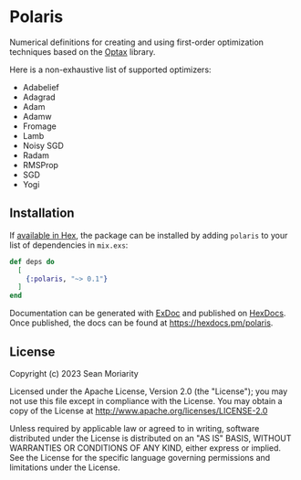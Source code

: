 # Polaris

Numerical definitions for creating and using first-order optimization techniques based on the [Optax](https://github.com/deepmind/optax) library.

Here is a non-exhaustive list of supported optimizers:

* Adabelief
* Adagrad
* Adam
* Adamw
* Fromage
* Lamb
* Noisy SGD
* Radam
* RMSProp
* SGD
* Yogi

## Installation

If [available in Hex](https://hex.pm/docs/publish), the package can be installed
by adding `polaris` to your list of dependencies in `mix.exs`:

```elixir
def deps do
  [
    {:polaris, "~> 0.1"}
  ]
end
```

Documentation can be generated with [ExDoc](https://github.com/elixir-lang/ex_doc)
and published on [HexDocs](https://hexdocs.pm). Once published, the docs can
be found at <https://hexdocs.pm/polaris>.

## License

Copyright (c) 2023 Sean Moriarity

Licensed under the Apache License, Version 2.0 (the "License"); you may not use this file except in compliance with the License. You may obtain a copy of the License at http://www.apache.org/licenses/LICENSE-2.0

Unless required by applicable law or agreed to in writing, software distributed under the License is distributed on an "AS IS" BASIS, WITHOUT WARRANTIES OR CONDITIONS OF ANY KIND, either express or implied. See the License for the specific language governing permissions and limitations under the License.
